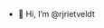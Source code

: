 - 👋 Hi, I’m @rjrietveldt


<!---
rjrietveldt/rjrietveldt is a ✨ special ✨ repository because its `README.md` (this file) appears on your GitHub profile.
You can click the Preview link to take a look at your changes.
--->
